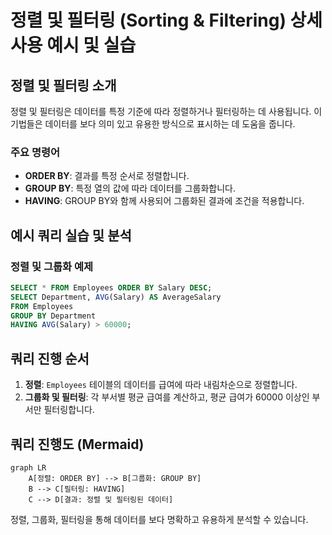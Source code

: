 
# 정렬 및 필터링 (Sorting & Filtering) 상세 사용 예시 및 실습

## 정렬 및 필터링 소개

정렬 및 필터링은 데이터를 특정 기준에 따라 정렬하거나 필터링하는 데 사용됩니다. 이 기법들은 데이터를 보다 의미 있고 유용한 방식으로 표시하는 데 도움을 줍니다.

### 주요 명령어

- **ORDER BY**: 결과를 특정 순서로 정렬합니다.
- **GROUP BY**: 특정 열의 값에 따라 데이터를 그룹화합니다.
- **HAVING**: GROUP BY와 함께 사용되어 그룹화된 결과에 조건을 적용합니다.

## 예시 쿼리 실습 및 분석

### 정렬 및 그룹화 예제
```sql
SELECT * FROM Employees ORDER BY Salary DESC;
SELECT Department, AVG(Salary) AS AverageSalary 
FROM Employees 
GROUP BY Department 
HAVING AVG(Salary) > 60000;
```

## 쿼리 진행 순서

1. **정렬**: `Employees` 테이블의 데이터를 급여에 따라 내림차순으로 정렬합니다.
2. **그룹화 및 필터링**: 각 부서별 평균 급여를 계산하고, 평균 급여가 60000 이상인 부서만 필터링합니다.

## 쿼리 진행도 (Mermaid)

```mermaid
graph LR
    A[정렬: ORDER BY] --> B[그룹화: GROUP BY]
    B --> C[필터링: HAVING]
    C --> D[결과: 정렬 및 필터링된 데이터]
```

정렬, 그룹화, 필터링을 통해 데이터를 보다 명확하고 유용하게 분석할 수 있습니다.
